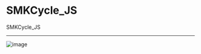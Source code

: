 # SMKCycle_JS
SMKCycle_JS

---

![image](https://github.com/lovemo/SMKCycle_JS/blob/master/demo.gif)
